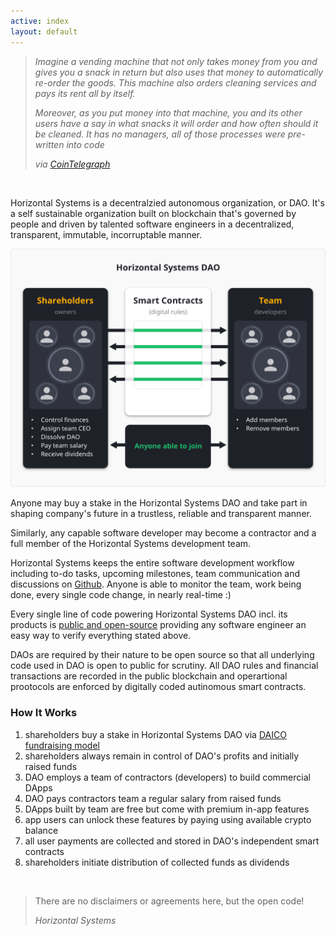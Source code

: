 ```yaml
---
active: index
layout: default
---
```


>_Imagine a vending machine that not only takes money from you and gives you a snack in return but also uses that money to automatically re-order the goods. This machine also orders cleaning services and pays its rent all by itself._
>
>_Moreover, as you put money into that machine, you and its other users have a say in what snacks it will order and how often should it be cleaned. It has no managers, all of those processes were pre-written into code_
>
>_via [CoinTelegraph](https://cointelegraph.com/ethereum-for-beginners/what-is-dao#how-daos-work)_

<br/>

Horizontal Systems is a decentralzied autonomous organization, or DAO. It's a self sustainable organization built on blockchain that's governed by people and driven by talented software engineers in a decentralized, transparent, immutable, incorruptable manner.

![Horizontal Systems DAO](/assets/images/hs_dao.png)

Anyone may buy a stake in the Horizontal Systems DAO and take part in shaping company's future in a trustless, reliable and transparent manner. 

Similarly, any capable software developer may become a contractor and a full member of the Horizontal Systems development team.

Horizontal Systems keeps the entire software development workflow including to-do tasks, upcoming milestones, team communication and discussions on [Github](https://github.com/horizontalsystems/). Anyone is able to monitor the team, work being done, every single code change, in nearly real-time :)

Every single line of code powering Horizontal Systems DAO incl. its products is [public and open-source](https://github.com/horizontalsystems/) providing any software engineer an easy way to verify everything stated above.


DAOs are required by their nature to be open source so that all underlying code used in DAO is open to public for scrutiny. All DAO rules and financial transactions are recorded in the public blockchain and operartional prootocols are enforced by digitally coded autinomous smart contracts.


### How It Works

1. shareholders buy a stake in Horizontal Systems DAO via [DAICO fundraising model](https://cointelegraph.com/explained/what-is-a-daico-explained)
2. shareholders always remain in control of DAO's profits and initially raised funds
3. DAO employs a team of contractors (developers) to build commercial DApps
4. DAO pays contractors team a regular salary from raised funds
5. DApps built by team are free but come with premium in-app features
6. app users can unlock these features by paying using available crypto balance
7. all user payments are collected and stored in DAO's independent smart contracts
8. shareholders initiate distribution of collected funds as dividends



<br/>

>There are no disclaimers or agreements here, but the open code!
>
>_Horizontal Systems_

<br/>